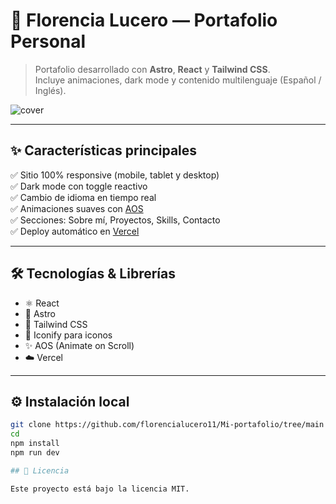 # 🌙 Florencia Lucero — Portafolio Personal

> Portafolio desarrollado con **Astro**, **React** y **Tailwind CSS**.  
> Incluye animaciones, dark mode y contenido multilenguaje (Español / Inglés).

![cover](./public/preview.png)

---

## ✨ Características principales

✅ Sitio 100% responsive (mobile, tablet y desktop)  
✅ Dark mode con toggle reactivo  
✅ Cambio de idioma en tiempo real  
✅ Animaciones suaves con [AOS](https://michalsnik.github.io/aos/)  
✅ Secciones: Sobre mí, Proyectos, Skills, Contacto  
✅ Deploy automático en [Vercel](https://vercel.com/)

---

## 🛠️ Tecnologías & Librerías

- ⚛️ React
- 🚀 Astro
- 🎨 Tailwind CSS
- 🧩 Iconify para iconos
- ✨ AOS (Animate on Scroll)
- ☁️ Vercel

---


## ⚙️ Instalación local

```bash
git clone https://github.com/florencialucero11/Mi-portafolio/tree/main
cd 
npm install
npm run dev

## 📄 Licencia

Este proyecto está bajo la licencia MIT.
